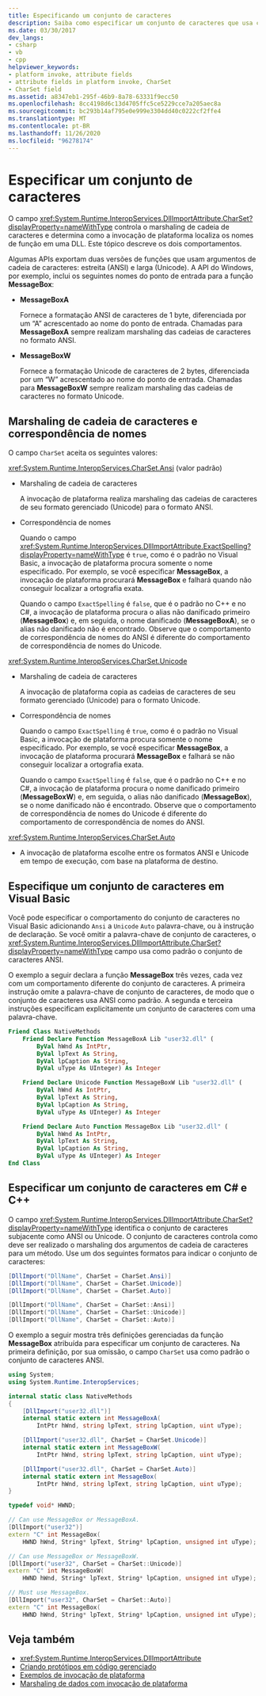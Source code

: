 ```yaml
---
title: Especificando um conjunto de caracteres
description: Saiba como especificar um conjunto de caracteres que usa codificação estreita (ANSI) ou larga (Unicode). Alternativamente, você pode especificar a seleção automática de tempo de execução.
ms.date: 03/30/2017
dev_langs:
- csharp
- vb
- cpp
helpviewer_keywords:
- platform invoke, attribute fields
- attribute fields in platform invoke, CharSet
- CharSet field
ms.assetid: a8347eb1-295f-46b9-8a78-63331f9ecc50
ms.openlocfilehash: 8cc4198d6c13d4705ffc5ce5229cce7a205aec8a
ms.sourcegitcommit: bc293b14af795e0e999e3304dd40c0222cf2ffe4
ms.translationtype: MT
ms.contentlocale: pt-BR
ms.lasthandoff: 11/26/2020
ms.locfileid: "96278174"
---
```

# <a name="specify-a-character-set"></a>Especificar um conjunto de caracteres

O campo <xref:System.Runtime.InteropServices.DllImportAttribute.CharSet?displayProperty=nameWithType> controla o marshaling de cadeia de caracteres e determina como a invocação de plataforma localiza os nomes de função em uma DLL. Este tópico descreve os dois comportamentos.  
  
 Algumas APIs exportam duas versões de funções que usam argumentos de cadeia de caracteres: estreita (ANSI) e larga (Unicode). A API do Windows, por exemplo, inclui os seguintes nomes do ponto de entrada para a função **MessageBox**:  
  
- **MessageBoxA**  
  
     Fornece a formatação ANSI de caracteres de 1 byte, diferenciada por um “A” acrescentado ao nome do ponto de entrada. Chamadas para **MessageBoxA** sempre realizam marshaling das cadeias de caracteres no formato ANSI.  
  
- **MessageBoxW**  
  
     Fornece a formatação Unicode de caracteres de 2 bytes, diferenciada por um “W” acrescentado ao nome do ponto de entrada. Chamadas para **MessageBoxW** sempre realizam marshaling das cadeias de caracteres no formato Unicode.  
  
## <a name="string-marshaling-and-name-matching"></a>Marshaling de cadeia de caracteres e correspondência de nomes  

 O campo `CharSet` aceita os seguintes valores:  
  
 <xref:System.Runtime.InteropServices.CharSet.Ansi> (valor padrão)  
  
- Marshaling de cadeia de caracteres  
  
     A invocação de plataforma realiza marshaling das cadeias de caracteres de seu formato gerenciado (Unicode) para o formato ANSI.  
  
- Correspondência de nomes  
  
     Quando o campo <xref:System.Runtime.InteropServices.DllImportAttribute.ExactSpelling?displayProperty=nameWithType> é `true`, como é o padrão no Visual Basic, a invocação de plataforma procura somente o nome especificado. Por exemplo, se você especificar **MessageBox**, a invocação de plataforma procurará **MessageBox** e falhará quando não conseguir localizar a ortografia exata.  
  
     Quando o campo `ExactSpelling` é `false`, que é o padrão no C++ e no C#, a invocação de plataforma procura o alias não danificado primeiro (**MessageBox**) e, em seguida, o nome danificado (**MessageBoxA**), se o alias não danificado não é encontrado. Observe que o comportamento de correspondência de nomes do ANSI é diferente do comportamento de correspondência de nomes do Unicode.  
  
 <xref:System.Runtime.InteropServices.CharSet.Unicode>  
  
- Marshaling de cadeia de caracteres  
  
     A invocação de plataforma copia as cadeias de caracteres de seu formato gerenciado (Unicode) para o formato Unicode.  
  
- Correspondência de nomes  
  
     Quando o campo `ExactSpelling` é `true`, como é o padrão no Visual Basic, a invocação de plataforma procura somente o nome especificado. Por exemplo, se você especificar **MessageBox**, a invocação de plataforma procurará **MessageBox** e falhará se não conseguir localizar a ortografia exata.  
  
     Quando o campo `ExactSpelling` é `false`, que é o padrão no C++ e no C#, a invocação de plataforma procura o nome danificado primeiro (**MessageBoxW**) e, em seguida, o alias não danificado (**MessageBox**), se o nome danificado não é encontrado. Observe que o comportamento de correspondência de nomes do Unicode é diferente do comportamento de correspondência de nomes do ANSI.  
  
 <xref:System.Runtime.InteropServices.CharSet.Auto>  
  
- A invocação de plataforma escolhe entre os formatos ANSI e Unicode em tempo de execução, com base na plataforma de destino.  
  
## <a name="specify-a-character-set-in-visual-basic"></a>Especifique um conjunto de caracteres em Visual Basic

Você pode especificar o comportamento do conjunto de caracteres no Visual Basic adicionando `Ansi` a `Unicode` `Auto` palavra-chave, ou à instrução de declaração. Se você omitir a palavra-chave de conjunto de caracteres, o <xref:System.Runtime.InteropServices.DllImportAttribute.CharSet?displayProperty=nameWithType> campo usa como padrão o conjunto de caracteres ANSI.

O exemplo a seguir declara a função **MessageBox** três vezes, cada vez com um comportamento diferente do conjunto de caracteres. A primeira instrução omite a palavra-chave de conjunto de caracteres, de modo que o conjunto de caracteres usa ANSI como padrão. A segunda e terceira instruções especificam explicitamente um conjunto de caracteres com uma palavra-chave.

```vb
Friend Class NativeMethods
    Friend Declare Function MessageBoxA Lib "user32.dll" (
        ByVal hWnd As IntPtr,
        ByVal lpText As String,
        ByVal lpCaption As String,
        ByVal uType As UInteger) As Integer

    Friend Declare Unicode Function MessageBoxW Lib "user32.dll" (
        ByVal hWnd As IntPtr,
        ByVal lpText As String,
        ByVal lpCaption As String,
        ByVal uType As UInteger) As Integer

    Friend Declare Auto Function MessageBox Lib "user32.dll" (
        ByVal hWnd As IntPtr,
        ByVal lpText As String,
        ByVal lpCaption As String,
        ByVal uType As UInteger) As Integer
End Class
```
  
## <a name="specify-a-character-set-in-c-and-c"></a>Especificar um conjunto de caracteres em C# e C++

O campo <xref:System.Runtime.InteropServices.DllImportAttribute.CharSet?displayProperty=nameWithType> identifica o conjunto de caracteres subjacente como ANSI ou Unicode. O conjunto de caracteres controla como deve ser realizado o marshaling dos argumentos de cadeia de caracteres para um método. Use um dos seguintes formatos para indicar o conjunto de caracteres:  
  
```csharp
[DllImport("DllName", CharSet = CharSet.Ansi)]
[DllImport("DllName", CharSet = CharSet.Unicode)]
[DllImport("DllName", CharSet = CharSet.Auto)]
```
  
```cpp
[DllImport("DllName", CharSet = CharSet::Ansi)]
[DllImport("DllName", CharSet = CharSet::Unicode)]
[DllImport("DllName", CharSet = CharSet::Auto)]
```
  
 O exemplo a seguir mostra três definições gerenciadas da função **MessageBox** atribuída para especificar um conjunto de caracteres. Na primeira definição, por sua omissão, o campo `CharSet` usa como padrão o conjunto de caracteres ANSI.  
  
```csharp  
using System;
using System.Runtime.InteropServices;

internal static class NativeMethods
{
    [DllImport("user32.dll")]
    internal static extern int MessageBoxA(
        IntPtr hWnd, string lpText, string lpCaption, uint uType);

    [DllImport("user32.dll", CharSet = CharSet.Unicode)]
    internal static extern int MessageBoxW(
        IntPtr hWnd, string lpText, string lpCaption, uint uType);

    [DllImport("user32.dll", CharSet = CharSet.Auto)]
    internal static extern int MessageBox(
        IntPtr hWnd, string lpText, string lpCaption, uint uType);
}
```  
  
```cpp
typedef void* HWND;

// Can use MessageBox or MessageBoxA.
[DllImport("user32")]
extern "C" int MessageBox(
    HWND hWnd, String* lpText, String* lpCaption, unsigned int uType);

// Can use MessageBox or MessageBoxW.
[DllImport("user32", CharSet = CharSet::Unicode)]
extern "C" int MessageBoxW(
    HWND hWnd, String* lpText, String* lpCaption, unsigned int uType);

// Must use MessageBox.
[DllImport("user32", CharSet = CharSet::Auto)]
extern "C" int MessageBox(
    HWND hWnd, String* lpText, String* lpCaption, unsigned int uType);
```
  
## <a name="see-also"></a>Veja também

- <xref:System.Runtime.InteropServices.DllImportAttribute>
- [Criando protótipos em código gerenciado](creating-prototypes-in-managed-code.md)
- [Exemplos de invocação de plataforma](platform-invoke-examples.md)
- [Marshaling de dados com invocação de plataforma](marshaling-data-with-platform-invoke.md)
